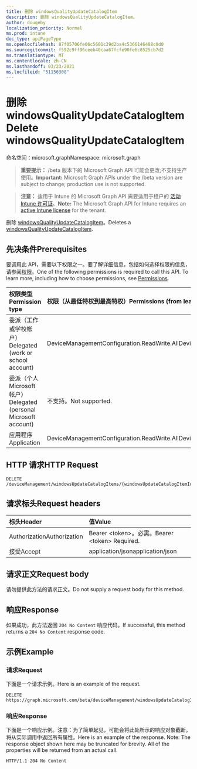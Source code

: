 ```yaml
---
title: 删除 windowsQualityUpdateCatalogItem
description: 删除 windowsQualityUpdateCatalogItem。
author: dougeby
localization_priority: Normal
ms.prod: intune
doc_type: apiPageType
ms.openlocfilehash: 87f05706fe06c5601c39d2ba4c5366146488c0d0
ms.sourcegitcommit: f592c9ff96ceeb40caa67fcfe90fe6c8525cb7d2
ms.translationtype: MT
ms.contentlocale: zh-CN
ms.lasthandoff: 03/23/2021
ms.locfileid: "51156308"
---
```

# <a name="delete-windowsqualityupdatecatalogitem"></a><span data-ttu-id="1b696-103">删除 windowsQualityUpdateCatalogItem</span><span class="sxs-lookup"><span data-stu-id="1b696-103">Delete windowsQualityUpdateCatalogItem</span></span>

<span data-ttu-id="1b696-104">命名空间：microsoft.graph</span><span class="sxs-lookup"><span data-stu-id="1b696-104">Namespace: microsoft.graph</span></span>

> <span data-ttu-id="1b696-105">**重要提示：** /beta 版本下的 Microsoft Graph API 可能会更改;不支持生产使用。</span><span class="sxs-lookup"><span data-stu-id="1b696-105">**Important:** Microsoft Graph APIs under the /beta version are subject to change; production use is not supported.</span></span>

> <span data-ttu-id="1b696-106">**注意：** 适用于 Intune 的 Microsoft Graph API 需要适用于租户的 [活动 Intune 许可证](https://go.microsoft.com/fwlink/?linkid=839381)。</span><span class="sxs-lookup"><span data-stu-id="1b696-106">**Note:** The Microsoft Graph API for Intune requires an [active Intune license](https://go.microsoft.com/fwlink/?linkid=839381) for the tenant.</span></span>

<span data-ttu-id="1b696-107">删除 [windowsQualityUpdateCatalogItem](../resources/intune-softwareupdate-windowsqualityupdatecatalogitem.md)。</span><span class="sxs-lookup"><span data-stu-id="1b696-107">Deletes a [windowsQualityUpdateCatalogItem](../resources/intune-softwareupdate-windowsqualityupdatecatalogitem.md).</span></span>

## <a name="prerequisites"></a><span data-ttu-id="1b696-108">先决条件</span><span class="sxs-lookup"><span data-stu-id="1b696-108">Prerequisites</span></span>
<span data-ttu-id="1b696-p101">要调用此 API，需要以下权限之一。要了解详细信息，包括如何选择权限的信息，请参阅[权限](/graph/permissions-reference)。</span><span class="sxs-lookup"><span data-stu-id="1b696-p101">One of the following permissions is required to call this API. To learn more, including how to choose permissions, see [Permissions](/graph/permissions-reference).</span></span>

|<span data-ttu-id="1b696-111">权限类型</span><span class="sxs-lookup"><span data-stu-id="1b696-111">Permission type</span></span>|<span data-ttu-id="1b696-112">权限（从最低特权到最高特权）</span><span class="sxs-lookup"><span data-stu-id="1b696-112">Permissions (from least to most privileged)</span></span>|
|:---|:---|
|<span data-ttu-id="1b696-113">委派（工作或学校帐户）</span><span class="sxs-lookup"><span data-stu-id="1b696-113">Delegated (work or school account)</span></span>|<span data-ttu-id="1b696-114">DeviceManagementConfiguration.ReadWrite.All</span><span class="sxs-lookup"><span data-stu-id="1b696-114">DeviceManagementConfiguration.ReadWrite.All</span></span>|
|<span data-ttu-id="1b696-115">委派（个人 Microsoft 帐户）</span><span class="sxs-lookup"><span data-stu-id="1b696-115">Delegated (personal Microsoft account)</span></span>|<span data-ttu-id="1b696-116">不支持。</span><span class="sxs-lookup"><span data-stu-id="1b696-116">Not supported.</span></span>|
|<span data-ttu-id="1b696-117">应用程序</span><span class="sxs-lookup"><span data-stu-id="1b696-117">Application</span></span>|<span data-ttu-id="1b696-118">DeviceManagementConfiguration.ReadWrite.All</span><span class="sxs-lookup"><span data-stu-id="1b696-118">DeviceManagementConfiguration.ReadWrite.All</span></span>|

## <a name="http-request"></a><span data-ttu-id="1b696-119">HTTP 请求</span><span class="sxs-lookup"><span data-stu-id="1b696-119">HTTP Request</span></span>
<!-- {
  "blockType": "ignored"
}
-->
``` http
DELETE /deviceManagement/windowsUpdateCatalogItems/{windowsUpdateCatalogItemId}
```

## <a name="request-headers"></a><span data-ttu-id="1b696-120">请求标头</span><span class="sxs-lookup"><span data-stu-id="1b696-120">Request headers</span></span>
|<span data-ttu-id="1b696-121">标头</span><span class="sxs-lookup"><span data-stu-id="1b696-121">Header</span></span>|<span data-ttu-id="1b696-122">值</span><span class="sxs-lookup"><span data-stu-id="1b696-122">Value</span></span>|
|:---|:---|
|<span data-ttu-id="1b696-123">Authorization</span><span class="sxs-lookup"><span data-stu-id="1b696-123">Authorization</span></span>|<span data-ttu-id="1b696-124">Bearer &lt;token&gt;。必需。</span><span class="sxs-lookup"><span data-stu-id="1b696-124">Bearer &lt;token&gt; Required.</span></span>|
|<span data-ttu-id="1b696-125">接受</span><span class="sxs-lookup"><span data-stu-id="1b696-125">Accept</span></span>|<span data-ttu-id="1b696-126">application/json</span><span class="sxs-lookup"><span data-stu-id="1b696-126">application/json</span></span>|

## <a name="request-body"></a><span data-ttu-id="1b696-127">请求正文</span><span class="sxs-lookup"><span data-stu-id="1b696-127">Request body</span></span>
<span data-ttu-id="1b696-128">请勿提供此方法的请求正文。</span><span class="sxs-lookup"><span data-stu-id="1b696-128">Do not supply a request body for this method.</span></span>

## <a name="response"></a><span data-ttu-id="1b696-129">响应</span><span class="sxs-lookup"><span data-stu-id="1b696-129">Response</span></span>
<span data-ttu-id="1b696-130">如果成功，此方法返回 `204 No Content` 响应代码。</span><span class="sxs-lookup"><span data-stu-id="1b696-130">If successful, this method returns a `204 No Content` response code.</span></span>

## <a name="example"></a><span data-ttu-id="1b696-131">示例</span><span class="sxs-lookup"><span data-stu-id="1b696-131">Example</span></span>

### <a name="request"></a><span data-ttu-id="1b696-132">请求</span><span class="sxs-lookup"><span data-stu-id="1b696-132">Request</span></span>
<span data-ttu-id="1b696-133">下面是一个请求示例。</span><span class="sxs-lookup"><span data-stu-id="1b696-133">Here is an example of the request.</span></span>
``` http
DELETE https://graph.microsoft.com/beta/deviceManagement/windowsUpdateCatalogItems/{windowsUpdateCatalogItemId}
```

### <a name="response"></a><span data-ttu-id="1b696-134">响应</span><span class="sxs-lookup"><span data-stu-id="1b696-134">Response</span></span>
<span data-ttu-id="1b696-p102">下面是一个响应示例。注意：为了简单起见，可能会将此处所示的响应对象截断。将从实际调用中返回所有属性。</span><span class="sxs-lookup"><span data-stu-id="1b696-p102">Here is an example of the response. Note: The response object shown here may be truncated for brevity. All of the properties will be returned from an actual call.</span></span>
``` http
HTTP/1.1 204 No Content
```




